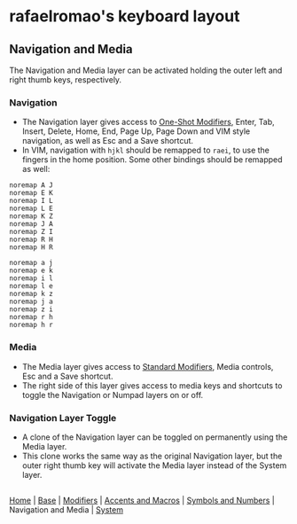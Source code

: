 # rafaelromao's keyboard layout

## Navigation and Media
The Navigation and Media layer can be activated holding the outer left and right thumb keys, respectively.

### Navigation
- The Navigation layer gives access to [One-Shot Modifiers](modifiers.md#one-shot-modifiers), Enter, Tab, Insert, Delete, Home, End, Page Up, Page Down and VIM style navigation, as well as Esc and a Save shortcut.
- In VIM, navigation with `hjkl` should be remapped to `raei`, to use the fingers in the home position. Some other bindings should be remapped as well:

```vim
noremap A J
noremap E K
noremap I L
noremap L E
noremap K Z
noremap J A
noremap Z I
noremap R H
noremap H R

noremap a j
noremap e k
noremap i l
noremap l e
noremap k z
noremap j a
noremap z i
noremap r h
noremap h r
```
        
### Media
- The Media layer gives access to [Standard Modifiers](modifiers.md#standard-modifiers), Media controls, Esc and a Save shortcut.
- The right side of this layer gives access to media keys and shortcuts to toggle the Navigation or Numpad layers on or off.

### Navigation Layer Toggle
- A clone of the Navigation layer can be toggled on permanently using the Media layer.
- This clone works the same way as the original Navigation layer, but the outer right thumb key will activate the Media layer instead of the System layer.

##
[Home](../readme.md) | 
[Base](base.md) |
[Modifiers](modifiers.md) |
[Accents and Macros](macros.md) |
[Symbols and Numbers](symbols.md) |
Navigation and Media |
[System](system.md)
